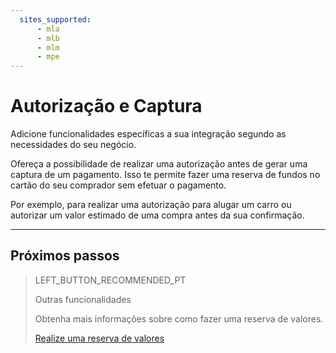 ```yaml
---
  sites_supported:
      - mla
      - mlb
      - mlm
      - mpe
---
```


# Autorização e Captura

Adicione funcionalidades específicas a sua integração segundo as necessidades do seu negócio.

Ofereça a possibilidade de realizar uma autorização antes de gerar uma captura de um pagamento. Isso te permite fazer uma reserva de fundos no cartão do seu comprador sem efetuar o pagamento.

Por exemplo, para realizar uma autorização para alugar um carro ou autorizar um valor estimado de uma compra antes da sua confirmação.

---
## Próximos passos

> LEFT_BUTTON_RECOMMENDED_PT
>
> Outras funcionalidades
>
> Obtenha mais informações sobre como fazer uma reserva de valores.
>
> [Realize uma reserva de valores](https://www.mercadopago[FAKER][URL][DOMAIN]/developers/pt/guides/checkout-api/reserve-funds)